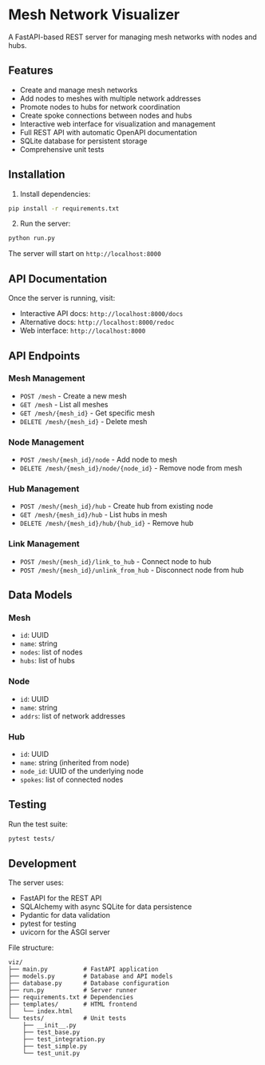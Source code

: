 # Mesh Network Visualizer

A FastAPI-based REST server for managing mesh networks with nodes and hubs.

## Features

- Create and manage mesh networks
- Add nodes to meshes with multiple network addresses
- Promote nodes to hubs for network coordination
- Create spoke connections between nodes and hubs
- Interactive web interface for visualization and management
- Full REST API with automatic OpenAPI documentation
- SQLite database for persistent storage
- Comprehensive unit tests

## Installation

1. Install dependencies:
```bash
pip install -r requirements.txt
```

2. Run the server:
```bash
python run.py
```

The server will start on `http://localhost:8000`

## API Documentation

Once the server is running, visit:
- Interactive API docs: `http://localhost:8000/docs`
- Alternative docs: `http://localhost:8000/redoc`
- Web interface: `http://localhost:8000`

## API Endpoints

### Mesh Management
- `POST /mesh` - Create a new mesh
- `GET /mesh` - List all meshes
- `GET /mesh/{mesh_id}` - Get specific mesh
- `DELETE /mesh/{mesh_id}` - Delete mesh

### Node Management
- `POST /mesh/{mesh_id}/node` - Add node to mesh
- `DELETE /mesh/{mesh_id}/node/{node_id}` - Remove node from mesh

### Hub Management
- `POST /mesh/{mesh_id}/hub` - Create hub from existing node
- `GET /mesh/{mesh_id}/hub` - List hubs in mesh
- `DELETE /mesh/{mesh_id}/hub/{hub_id}` - Remove hub

### Link Management
- `POST /mesh/{mesh_id}/link_to_hub` - Connect node to hub
- `POST /mesh/{mesh_id}/unlink_from_hub` - Disconnect node from hub

## Data Models

### Mesh
- `id`: UUID
- `name`: string
- `nodes`: list of nodes
- `hubs`: list of hubs

### Node
- `id`: UUID
- `name`: string
- `addrs`: list of network addresses

### Hub
- `id`: UUID
- `name`: string (inherited from node)
- `node_id`: UUID of the underlying node
- `spokes`: list of connected nodes

## Testing

Run the test suite:
```bash
pytest tests/
```

## Development

The server uses:
- FastAPI for the REST API
- SQLAlchemy with async SQLite for data persistence
- Pydantic for data validation
- pytest for testing
- uvicorn for the ASGI server

File structure:
```
viz/
├── main.py          # FastAPI application
├── models.py        # Database and API models
├── database.py      # Database configuration
├── run.py           # Server runner
├── requirements.txt # Dependencies
├── templates/       # HTML frontend
│   └── index.html
└── tests/           # Unit tests
    ├── __init__.py
    ├── test_base.py
    ├── test_integration.py
    ├── test_simple.py
    └── test_unit.py
```